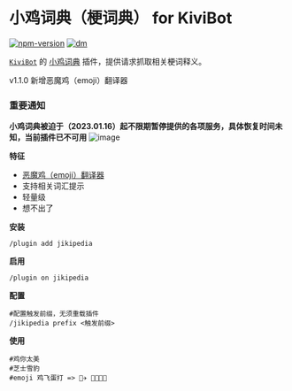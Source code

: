 # 小鸡词典（梗词典） for KiviBot

[![npm-version](https://img.shields.io/npm/v/kivibot-plugin-jikipedia?color=ffd47a&label=kivibot-plugin-jikipedia&style=flat-square)](https://npm.im/kivibot-plugin-jikipedia)
[![dm](https://shields.io/npm/dt/kivibot-plugin-jikipedia?color=ffd47a&style=flat-square)](https://npm.im/kivibot-plugin-jikipedia)

[`KiviBot`](https://github.com/KiviBotLab/KiviBot) 的 [小鸡词典](https://jikipedia.com/) 插件，提供请求抓取相关梗词释义。

v1.1.0 新增恶魔鸡（emoji）翻译器

### 重要通知
**小鸡词典被迫于（2023.01.16）起不限期暂停提供的各项服务，具体恢复时间未知，当前插件已不可用**
![image](https://user-images.githubusercontent.com/26181775/213615757-8b37e633-23a7-498c-a16b-3e8a50098636.png)

**特征**

- [恶魔鸡（emoji）翻译器](https://jikipedia.com/activity/emoji?ref=app)
- 支持相关词汇提示
- 轻量级
- 想不出了

**安装**

```shell
/plugin add jikipedia
```

**启用**

```shell
/plugin on jikipedia
```

**配置**

```shell
#配置触发前缀，无须重载插件
/jikipedia prefix <触发前缀>
```

**使用**

```
#鸡你太美
#芝士雪豹
#emoji 鸡飞蛋打 => 🐔✈️ 🥚🤜😣🤛
```
